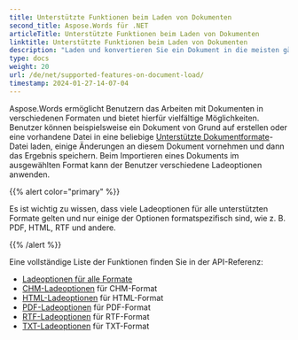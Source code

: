 ```yaml
---
title: Unterstützte Funktionen beim Laden von Dokumenten
second_title: Aspose.Words für .NET
articleTitle: Unterstützte Funktionen beim Laden von Dokumenten
linktitle: Unterstützte Funktionen beim Laden von Dokumenten
description: "Laden und konvertieren Sie ein Dokument in die meisten gängigen Formate und unterstützen Sie viele Microsoft Word-Funktionen mit C#."
type: docs
weight: 20
url: /de/net/supported-features-on-document-load/
timestamp: 2024-01-27-14-07-04
---
```


Aspose.Words ermöglicht Benutzern das Arbeiten mit Dokumenten in verschiedenen Formaten und bietet hierfür vielfältige Möglichkeiten. Benutzer können beispielsweise ein Dokument von Grund auf erstellen oder eine vorhandene Datei in eine beliebige [Unterstützte Dokumentformate](/words/de/net/supported-document-formats/)-Datei laden, einige Änderungen an diesem Dokument vornehmen und dann das Ergebnis speichern. Beim Importieren eines Dokuments im ausgewählten Format kann der Benutzer verschiedene Ladeoptionen anwenden.

{{% alert color="primary" %}}

Es ist wichtig zu wissen, dass viele Ladeoptionen für alle unterstützten Formate gelten und nur einige der Optionen formatspezifisch sind, wie z. B. PDF, HTML, RTF und andere.

{{% /alert %}}

Eine vollständige Liste der Funktionen finden Sie in der API-Referenz:

- [Ladeoptionen für alle Formate](https://reference.aspose.com/words/de/net/aspose.words.loading/loadoptions/)
- [CHM-Ladeoptionen](https://reference.aspose.com/words/de/net/aspose.words.loading/chmloadoptions/) für CHM-Format
- [HTML-Ladeoptionen](https://reference.aspose.com/words/de/net/aspose.words.loading/htmlloadoptions/) für HTML-Format
- [PDF-Ladeoptionen](https://reference.aspose.com/words/de/net/aspose.words.loading/pdfloadoptions/) für PDF-Format
- [RTF-Ladeoptionen](https://reference.aspose.com/words/de/net/aspose.words.loading/rtfloadoptions/) für RTF-Format
- [TXT-Ladeoptionen](https://reference.aspose.com/words/de/net/aspose.words.loading/txtloadoptions/) für TXT-Format
